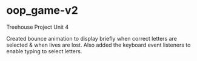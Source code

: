 # oop_game-v2
Treehouse Project Unit 4

Created bounce animation to display briefly when correct letters are selected & when lives are lost.
Also added the keyboard event listeners to enable typing to select letters.
